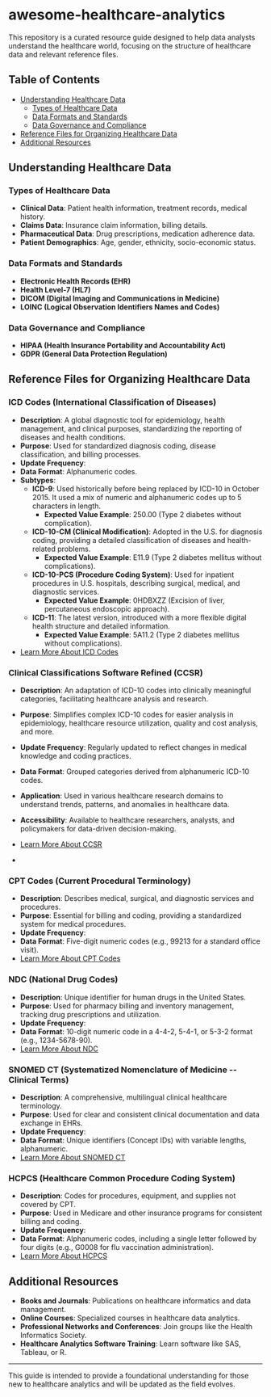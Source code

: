 # awesome-healthcare-analytics

This repository is a curated resource guide designed to help data analysts understand the healthcare world, focusing on the structure of healthcare data and relevant reference files.

## Table of Contents
- [Understanding Healthcare Data](#understanding-healthcare-data)
  - [Types of Healthcare Data](#types-of-healthcare-data)
  - [Data Formats and Standards](#data-formats-and-standards)
  - [Data Governance and Compliance](#data-governance-and-compliance)
- [Reference Files for Organizing Healthcare Data](#reference-files-for-organizing-healthcare-data)
- [Additional Resources](#additional-resources)


## Understanding Healthcare Data

### Types of Healthcare Data
- **Clinical Data**: Patient health information, treatment records, medical history.
- **Claims Data**: Insurance claim information, billing details.
- **Pharmaceutical Data**: Drug prescriptions, medication adherence data.
- **Patient Demographics**: Age, gender, ethnicity, socio-economic status.

### Data Formats and Standards
- **Electronic Health Records (EHR)**
- **Health Level-7 (HL7)**
- **DICOM (Digital Imaging and Communications in Medicine)**
- **LOINC (Logical Observation Identifiers Names and Codes)**

### Data Governance and Compliance
- **HIPAA (Health Insurance Portability and Accountability Act)**
- **GDPR (General Data Protection Regulation)**

## Reference Files for Organizing Healthcare Data

### ICD Codes (International Classification of Diseases)
- **Description**: A global diagnostic tool for epidemiology, health management, and clinical purposes, standardizing the reporting of diseases and health conditions.
- **Purpose**: Used for standardized diagnosis coding, disease classification, and billing processes.
- **Update Frequency**:
- **Data Format**: Alphanumeric codes.
- **Subtypes**:
  - **ICD-9**: Used historically before being replaced by ICD-10 in October 2015. It used a mix of numeric and alphanumeric codes up to 5 characters in length.
    - **Expected Value Example**: 250.00 (Type 2 diabetes without complication).
  - **ICD-10-CM (Clinical Modification)**: Adopted in the U.S. for diagnosis coding, providing a detailed classification of diseases and health-related problems.
    - **Expected Value Example**: E11.9 (Type 2 diabetes mellitus without complications).
  - **ICD-10-PCS (Procedure Coding System)**: Used for inpatient procedures in U.S. hospitals, describing surgical, medical, and diagnostic services.
    - **Expected Value Example**: 0HDBXZZ (Excision of liver, percutaneous endoscopic approach).
  - **ICD-11**: The latest version, introduced with a more flexible digital health structure and detailed information.
    - **Expected Value Example**: 5A11.2 (Type 2 diabetes mellitus without complications).
- [Learn More About ICD Codes](#icd-codes-link)

### Clinical Classifications Software Refined (CCSR)
- **Description**: An adaptation of ICD-10 codes into clinically meaningful categories, facilitating healthcare analysis and research.
- **Purpose**: Simplifies complex ICD-10 codes for easier analysis in epidemiology, healthcare resource utilization, quality and cost analysis, and more.
- **Update Frequency**: Regularly updated to reflect changes in medical knowledge and coding practices.
- **Data Format**: Grouped categories derived from alphanumeric ICD-10 codes.
- **Application**: Used in various healthcare research domains to understand trends, patterns, and anomalies in healthcare data.
- **Accessibility**: Available to healthcare researchers, analysts, and policymakers for data-driven decision-making.
- [Learn More About CCSR](#ccsr-link)

- 
### CPT Codes (Current Procedural Terminology)
- **Description**: Describes medical, surgical, and diagnostic services and procedures.
- **Purpose**: Essential for billing and coding, providing a standardized system for medical procedures.
- **Update Frequency**:
- **Data Format**: Five-digit numeric codes (e.g., 99213 for a standard office visit).
- [Learn More About CPT Codes](#cpt-codes-link)

### NDC (National Drug Codes)
- **Description**: Unique identifier for human drugs in the United States.
- **Purpose**: Used for pharmacy billing and inventory management, tracking drug prescriptions and utilization.
- **Update Frequency**:
- **Data Format**: 10-digit numeric code in a 4-4-2, 5-4-1, or 5-3-2 format (e.g., 1234-5678-90).
- [Learn More About NDC](#ndc-link)

### SNOMED CT (Systematized Nomenclature of Medicine -- Clinical Terms)
- **Description**: A comprehensive, multilingual clinical healthcare terminology.
- **Purpose**: Used for clear and consistent clinical documentation and data exchange in EHRs.
- **Update Frequency**:
- **Data Format**: Unique identifiers (Concept IDs) with variable lengths, alphanumeric.
- [Learn More About SNOMED CT](#snomed-ct-link)

### HCPCS (Healthcare Common Procedure Coding System)
- **Description**: Codes for procedures, equipment, and supplies not covered by CPT.
- **Purpose**: Used in Medicare and other insurance programs for consistent billing and coding.
- **Update Frequency**:
- **Data Format**: Alphanumeric codes, including a single letter followed by four digits (e.g., G0008 for flu vaccination administration).
- [Learn More About HCPCS](#hcpcs-link)


## Additional Resources

- **Books and Journals**: Publications on healthcare informatics and data management.
- **Online Courses**: Specialized courses in healthcare data analytics.
- **Professional Networks and Conferences**: Join groups like the Health Informatics Society.
- **Healthcare Analytics Software Training**: Learn software like SAS, Tableau, or R.

---

This guide is intended to provide a foundational understanding for those new to healthcare analytics and will be updated as the field evolves.

